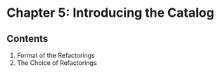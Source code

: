 # Chapter 5: Introducing the Catalog

## Contents

1. Format of the Refactorings
2. The Choice of Refactorings
